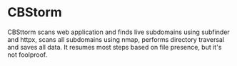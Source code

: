 # CBStorm
CBSttorm scans web application and finds live subdomains using subfinder and httpx, scans all subdomains using nmap, performs directory traversal and saves all data. It resumes most steps based on file presence, but it's not foolproof.
